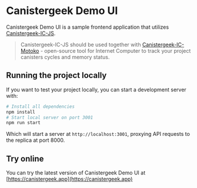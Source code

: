 # Canistergeek Demo UI

Canistergeek Demo UI is a sample frontend application that utilizes [Canistergeek-IC-JS](https://github.com/usergeek/canistergeek-ic-js).

> Canistergeek-IC-JS should be used together with [Canistergeek-IC-Motoko](https://github.com/usergeek/canistergeek-ic-motoko) - open-source tool for Internet Computer to track your project canisters cycles and memory status.

## Running the project locally

If you want to test your project locally, you can start a development server with:

```bash
# Install all dependencies
npm install
# Start local server on port 3001
npm run start
```

Which will start a server at `http://localhost:3001`, proxying API requests to the replica at port 8000.

## Try online

You can try the latest version of Canistergeek Demo UI at [https://canistergeek.app](https://canistergeek.app)